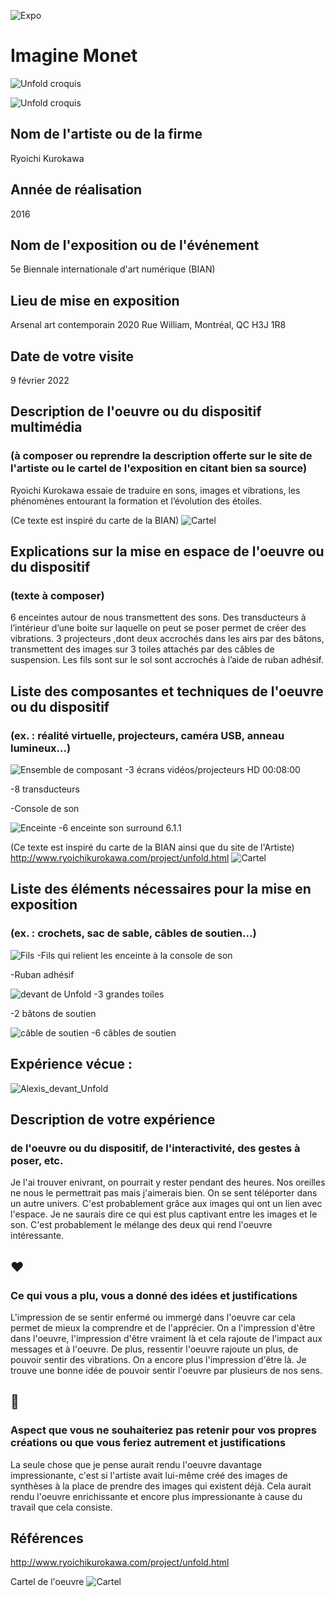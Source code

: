 ![Expo](medias/plan_ensemble.HEIC)

# Imagine Monet

 ![Unfold croquis](croquis/croquiscomplet.png)
 
 ![Unfold croquis](croquis/croquiszoom.png)

## Nom de l'artiste ou de la firme
Ryoichi Kurokawa 

## Année de réalisation
2016 

## Nom de l'exposition ou de l'événement
5e Biennale internationale d'art numérique (BIAN) 

## Lieu de mise en exposition
Arsenal art contemporain 
2020 Rue William, Montréal, QC H3J 1R8 

## Date de votre visite
9 février 2022

## Description de l'oeuvre ou du dispositif multimédia 
### (à composer ou reprendre la description offerte sur le site de l'artiste ou le cartel de l'exposition en citant bien sa source)
Ryoichi Kurokawa essaie de traduire en sons, images et vibrations, les phénomènes entourant la formation et l’évolution des étoiles.

(Ce texte est inspiré du carte de la BIAN)
![Cartel](medias/cartel.png)


## Explications sur la mise en espace de l'oeuvre ou du dispositif 
### (texte à composer)
6 enceintes autour de nous transmettent des sons. 
Des transducteurs à l’intérieur d’une boite sur laquelle on peut se poser permet de créer des vibrations.
3 projecteurs ,dont deux accrochés dans les airs par des bâtons, transmettent des images 
sur 3 toiles attachés par des câbles de suspension. 
Les fils sont sur le sol sont accrochés à l’aide de ruban adhésif.

## Liste des composantes et techniques de l'oeuvre ou du dispositif 
### (ex. : réalité virtuelle, projecteurs, caméra USB, anneau lumineux...)

![Ensemble de composant](medias/projection.png)
-3 écrans vidéos/projecteurs HD 00:08:00 

-8 transducteurs 

-Console de son

![Enceinte](medias/enceinte_zoom.png)
-6 enceinte son surround 6.1.1

(Ce texte est inspiré du carte de la BIAN ainsi que du site de l'Artiste)
http://www.ryoichikurokawa.com/project/unfold.html
![Cartel](medias/cartel.png)

## Liste des éléments nécessaires pour la mise en exposition 
### (ex. : crochets, sac de sable, câbles de soutien...)

![Fils](medias/fil.png)
-Fils qui relient les enceinte à la console de son

-Ruban adhésif

![devant de Unfold](medias/devant1.png)
-3 grandes toiles

-2 bâtons de soutien

![câble de soutien](medias/support.png)
-6 câbles de soutien

## Expérience vécue :
![Alexis_devant_Unfold](medias/alexis.png)

## Description de votre expérience 
### de l'oeuvre ou du dispositif, de l'interactivité, des gestes à poser, etc.
Je l'ai trouver enivrant, on pourrait y rester pendant des heures. Nos oreilles ne nous le permettrait pas mais j'aimerais bien. 
On se sent téléporter dans un autre univers. C'est probablement grâce aux images qui ont un lien avec l'espace. 
Je ne saurais dire ce qui est plus captivant entre les images et le son.
C'est probablement le mélange des deux qui rend l'oeuvre intéressante. 

## ❤️ 
### Ce qui vous a plu, vous a donné des idées et justifications
L'impression de se sentir enfermé ou immergé dans l'oeuvre car cela permet de mieux la comprendre et de l'apprécier.
On a l'impression d'être dans l'oeuvre, l'impression d'être vraiment là et cela rajoute de l'impact aux messages et à l'oeuvre.
De plus, ressentir l'oeuvre rajoute un plus, de pouvoir sentir des vibrations. On a encore plus l'impression d'être là.
Je trouve une bonne idée de pouvoir sentir l'oeuvre par plusieurs de nos sens.


## 🤔 
### Aspect que vous ne souhaiteriez pas retenir pour vos propres créations ou que vous feriez autrement et justifications
La seule chose que je pense aurait rendu l'oeuvre davantage impressionante, c'est si l'artiste avait lui-même créé des images de synthèses 
à la place de prendre des images qui existent déjà. Cela aurait rendu l'oeuvre enrichissante et encore plus impressionante à cause du travail que cela consiste.


## Références
http://www.ryoichikurokawa.com/project/unfold.html

Cartel de l'oeuvre
![Cartel](medias/cartel.png)
